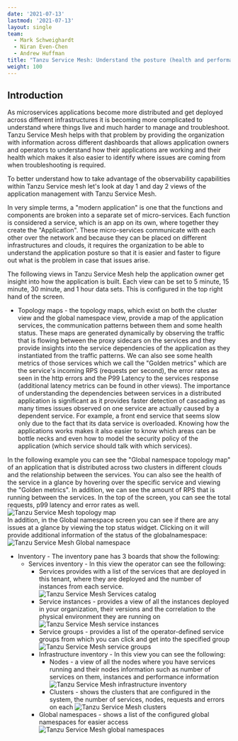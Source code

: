```yaml
---
date: '2021-07-13'
lastmod: '2021-07-13'
layout: single
team:
  - Mark Schweighardt
  - Niran Even-Chen
  - Andrew Huffman
title: "Tanzu Service Mesh: Understand the posture (health and performance) of your distributed application"
weight: 100
---
```


## Introduction

As microservices applications become more distributed and get deployed across different infrastructures it is becoming more complicated to understand where things live and much harder to manage and troubleshoot. Tanzu Service Mesh helps with that problem by providing the organization with information across different dashboards that allows application owners and operators to understand how their applications are working and their health which makes it also easier to identify where issues are coming from when troubleshooting is required.  

To better understand how to take advantage of the observability capabilities within Tanzu Service mesh let's look at day 1 and day 2 views of the application management with Tanzu Service Mesh.

In very simple terms, a "modern application" is one that the functions and components are broken into a separate set of micro-services. Each function is considered a service, which is an app on its own, where together they create the "Application". These micro-services communicate with each other over the network and because they can be placed on different infrastructures and clouds, it requires the organization to be able to understand the application posture so that it is easier and faster to figure out what is the problem in case that issues arise. 

The following views in Tanzu Service Mesh help the application owner get insight into how the application is built. Each view can be set to 5 minute, 15 minute, 30 minute, and 1 hour data sets. This is configured in the top right hand of the screen.

  * Topology maps - the topology maps, which exist on both the cluster view and the global namespace view, provide a map of the application services, the communication patterns between them and some health status. These maps are generated dynamically by observing the traffic that is flowing between the proxy sidecars on the services and they provide insights into the service dependencies of the application as they instantiated from the traffic patterns.  We can also see some health metrics of those services which we call the "Golden metrics" which are the service's incoming RPS (requests per second), the error rates as seen in the http errors and the P99 Latency to the services response (additional latency metrics can be found in other views). The importance of understanding the dependencies between services in a distributed application is significant as it provides faster detection of cascading as many times issues observed on one service are actually caused by a dependent service. For example, a front end service that seems slow only due to the fact that its data service is overloaded. Knowing how the applications works makes it also easier to know which areas can be bottle necks and even how to model the security policy of the application (which service should talk with which services).  

In the following example you can see the "Global namespace topology map" of an application that is distributed across two clusters in different clouds and the relationship between the services. You can also see the health of the service in a glance by hovering over the specific service and viewing the "Golden metrics". In addition, we can see the amount of RPS that is running between the services. In the top of the screen, you can see the total requests, p99 latency and error rates as well.  
![Tanzu Service Mesh topology map](/images/outcomes/app-observability/tsm-topology-map.png)  
In addition, in the Global namespace screen you can see if there are any issues at a glance by viewing the top status widget. Clicking on it will provide additional information of the status of the globalnamespace:  
![Tanzu Service Mesh Global namespace](/images/outcomes/app-observability/tsm-global-namespace-view.png)
  * Inventory - The inventory pane has 3 boards that show the following:  
    * Services inventory - In this view the operator can see the following:  
      * Services provides with a list of the services that are deployed in this tenant, where they are deployed and the number of instances from each service.  
      ![Tanzu Service Mesh Services catalog](/images/outcomes/app-observability/tsm-services-catalog.png)
      * Service instances - provides a view of all the instances deployed in your organization, their versions and the correlation to the physical environment they are running on  
      ![Tanzu Service Mesh service instances](/images/outcomes/app-observability/tsm-service-instances.png)
      * Service groups - provides a list of the operator-defined service groups from which you can click and get into the specified group  
      ![Tanzu Service Mesh service groups](/images/outcomes/app-observability/tsm-service-groups.png)
      * Infrastructure inventory - In this view you can see the following:  
        * Nodes - a view of all the nodes where you have services running and their nodes information such as number of services on them, instances and performance information        
        ![Tanzu Service Mesh infrastructure inventory](/images/outcomes/app-observability/tsm-infra-inventory.png)
        * Clusters - shows the clusters that are configured in the system, the number of services, nodes, requests and errors on each
        ![Tanzu Service Mesh clusters](/images/outcomes/app-observability/tsm-clusters.png)
      * Global namespaces - shows a list of the configured global namespaces for easier access  
      ![Tanzu Service Mesh global namespaces](/images/outcomes/app-observability/tsm-global-namespaces.png)

